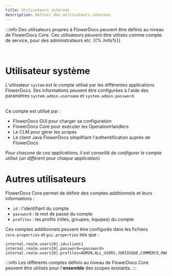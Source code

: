 ```yaml
---
title: Utilisateurs internes
description: Définir des utilisateurs internes
---
```


:::info
Des utilisateurs propres à FlowerDocs peuvent être définis au niveau de FlowerDocs Core. Ces utilisateurs peuvent être utilisés comme compte de service, pour des administrateurs etc.
{{% /info%}}

<br/>

# Utilisateur système

L'utilisateur `system` est le compte utilisé par les différentes applications FlowerDocs. Ses informations peuvent être configurées à l'aide des paramètres `system.admin.username`  et `system.admin.password`.

<br/>
Ce compte est utilisé par : 

* FlowerDocs GUI pour charger sa configuration
* FlowerDocs Core pour exécuter les OperationHandlers
* Le CLM pour gérer les scopes
* Le client Java FlowerDocs simplifiant l'authentification auprès de FlowerDocs

*Pour chacune de ces applications, il est conseillé de configurer le compte utilisé (un différent pour chaque application).*

# Autres utilisateurs

FlowerDocs Core permet de définir des comptes additionnels et leurs informations : 

* `id` : l'identifiant du compte
* `password` : le mot de passe du compte
* `profiles` : les profils (rôles, groupes, équipes) du compte

Ces comptes additionnels peuvent être configurés dans les fichiers `core.properties` et `gui.properties` tels que :  

```properties
internal.realm.users[0].id=client1
internal.realm.users[0].password=<password>
internal.realm.users[0].profiles=ADMIN,ALL_USERS,JURIDIQUE,COMMERCE,MARKETING,COMPTABILITE
```
 


:::info
Les différents comptes définis au niveau de FlowerDocs Core peuvent être utilisés pour l'**ensemble** des scopes existants.
:::